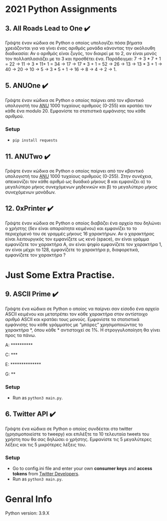 # 2021 Python Assignments

## 3.  All Roads Lead to One :heavy_check_mark: 
Γράψτε έναν κώδικα σε Python ο οποίος υπολογίζει πόσα βήματα χρειάζονται για να γίνει ένας αριθμός μονάδα κάνοντας την ακόλουθη διαδικασία: Αν ο αριθμός είναι ζυγός, τον διαιρεί με το 2, αν είναι μονός τον πολλαπλασιάζει με το 3 και προσθέτει ένα. Παράδειγμα: 7 → 3 * 7 + 1 = 22 → 11 → 3 * 11+ 1 = 34 → 17 → 17 * 3 + 1 = 52 → 26 → 13 → 13 * 3 + 1 → 40 → 20 → 10 → 5 → 3 * 5 + 1 → 16 → 8 → 4 → 2 → 1.

## 5. ANUOne :heavy_check_mark: 
Γράψτε έναν κώδικα σε Python ο οποίος παίρνει από τον κβαντικό υπολογιστή του [ANU](https://qrng.anu.edu.au/contact/api-documentation/) 1000 τυχαίους αριθμούς (0-255) και κρατάει τον κάθε ένα modulo 20. Εμφανίστε τα στατιστικά εμφάνισης του κάθε αριθμού.

### Setup
* `pip install requests`

## 11. ANUTwo :heavy_check_mark: 
Γράψτε έναν κώδικα σε Python ο οποίος παίρνει από τον κβαντικό υπολογιστή του [ANU](https://qrng.anu.edu.au/contact/api-documentation/) 1000 τυχαίους αριθμούς (0-255). Στην συνέχεια, απεικονίζει τον κάθε αριθμό ως δυαδικό μήκους 8 και εμφανίζει α) το μεγαλύτερο μήκος συνεχόμενων μηδενικών και β) το μεγαλύτερο μήκος συνεχόμενων μονάδων.

## 12. 0xPrinter :heavy_check_mark: 
Γράψτε έναν κώδικα σε Python ο οποίος διαβάζει ένα αρχείο που δηλώνει ο χρήστης (δεν είναι απαραίτητα κειμένου) και εμφανίζει το το περιεχόμενό του σε γραμμές μήκους 16 χαρακτήρων. Αν ο χαρακτήρας είναι λειτουργικός τον εμφανίζετε ως κενό (space), αν είναι γράμμα εμφανίζετε τον χαρακτήρα A, αν είναι ψηφίο εμφανίζετε τον χαρακτήρα 1, αν είναι μέχρι το 128, εμφανίζετε το χαρακτήρα p, διαφορετικά, εμφανίζετε τον χαρακτήρα ?

# Just Some Extra Practise.

## 9. ASCII Prime :heavy_check_mark: 

Γράψτε ένα κώδικα σε Python ο οποίος να παίρνει σαν είσοδο ένα αρχείο ASCII κειμένου και μετατρέπει τον κάθε χαρακτήρα στον αντίστοιχο αριθμό ASCII και κρατάει τους μονούς. Εμφανίστε τα στατιστικά εμφάνισης του κάθε γράμματος με “μπάρες” χρησιμοποιώντας το χαρακτήρα *, όπου κάθε * αντιστοιχεί σε 1%. Η στρογγυλοποίηση θα γίνει προς τα πάνω.

A: **********

C: ***

E: **************

G: **

### Setup
* Run as `python3 main.py`.

## 6. Twitter API :heavy_check_mark: 

Γράψτε ένα κώδικα σε Python ο οποίος συνδέεται στο twitter (χρησιμοποιείστε το tweepy) και επιλέξτε τα 10 τελευταία tweets του χρήστη που θα σας δηλώσει ο χρήστης. Εμφανίστε τις 5 μεγαλύτερες λέξεις και τις 5 μικρότερες λέξεις του.

### Setup

* Go to config.ini file and enter your own **consumer keys** and **access tokens** from [Twitter Developers](https://developer.twitter.com/en/portal/projects/).
* Run as `python3 main.py`.

# Genral Info
Python version: 3.9.X
